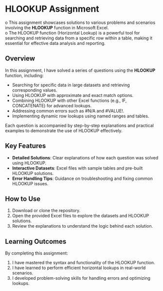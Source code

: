 
# HLOOKUP Assignment

o This assignment showcases solutions to various problems and scenarios involving the **HLOOKUP** function in Microsoft Excel.  
o The HLOOKUP function (Horizontal Lookup) is a powerful tool for searching and retrieving data from a specific row within a table, making it essential for effective data analysis and reporting.  

## Overview  

In this assignment, I have solved a series of questions using the **HLOOKUP** function, including:  

- Searching for specific data in large datasets and retrieving corresponding values.  
- Using HLOOKUP with approximate and exact match options.  
- Combining HLOOKUP with other Excel functions (e.g., IF, CONCATENATE) for advanced lookups.  
- Addressing common errors such as #N/A and #VALUE!.  
- Implementing dynamic row lookups using named ranges and tables.  

Each question is accompanied by step-by-step explanations and practical examples to demonstrate the use of HLOOKUP effectively.  

## Key Features  

- **Detailed Solutions**: Clear explanations of how each question was solved using HLOOKUP.  
- **Interactive Datasets**: Excel files with sample tables and pre-built HLOOKUP solutions.  
- **Error Handling Tips**: Guidance on troubleshooting and fixing common HLOOKUP issues.  

## How to Use  

1. Download or clone the repository.  
2. Open the provided Excel files to explore the datasets and HLOOKUP solutions.  
3. Review the explanations to understand the logic behind each solution.  

## Learning Outcomes  

By completing this assignment:  

1. I have mastered the syntax and functionality of the HLOOKUP function.   
2. I have learned to perform efficient horizontal lookups in real-world scenarios.   
3. I developed problem-solving skills for handling errors and optimizing lookups.  
